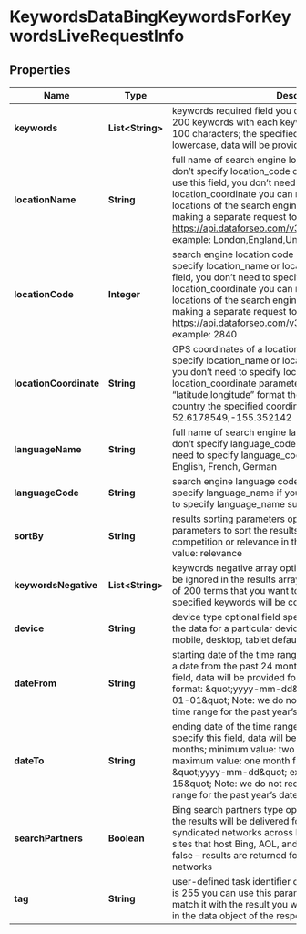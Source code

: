 

# KeywordsDataBingKeywordsForKeywordsLiveRequestInfo


## Properties

| Name | Type | Description | Notes |
|------------ | ------------- | ------------- | -------------|
|**keywords** | **List&lt;String&gt;** | keywords required field you can specify the maximum of 200 keywords with each keyword containing no more than 100 characters; the specified keywords will be converted to lowercase, data will be provided in a separate array |  [optional] |
|**locationName** | **String** | full name of search engine location required field if you don’t specify location_code or location_coordinate if you use this field, you don’t need to specify location_code or location_coordinate you can receive the list of available locations of the search engine with their location_name by making a separate request to https://api.dataforseo.com/v3/keywords_data/bing/locations example: London,England,United Kingdom |  [optional] |
|**locationCode** | **Integer** | search engine location code required field if you don’t specify location_name or location_coordinate if you use this field, you don’t need to specify location_name or location_coordinate you can receive the list of available locations of the search engines with their location_code by making a separate request to https://api.dataforseo.com/v3/keywords_data/bing/locations example: 2840 |  [optional] |
|**locationCoordinate** | **String** | GPS coordinates of a location required field if you don’t specify location_name or location_code if you use this field, you don’t need to specify location_name or location_code location_coordinate parameter should be specified in the “latitude,longitude” format the data will be provided for the country the specified coordinates belong to example: 52.6178549,-155.352142 |  [optional] |
|**languageName** | **String** | full name of search engine language required field if you don’t specify language_code if you use this field, you don’t need to specify language_code supported languages: English, French, German |  [optional] |
|**languageCode** | **String** | search engine language code required field if you don’t specify language_name if you use this field, you don’t need to specify language_name supported languages: en, fr, de |  [optional] |
|**sortBy** | **String** | results sorting parameters optional field Use these parameters to sort the results by search_volume, cpc, competition or relevance in the descending order default value: relevance |  [optional] |
|**keywordsNegative** | **List&lt;String&gt;** | keywords negative array optional field These keywords will be ignored in the results array; You can specify a maximum of 200 terms that you want to exclude from the results; the specified keywords will be converted to lowercase format |  [optional] |
|**device** | **String** | device type optional field specify this field if you want to get the data for a particular device type; possible values: all, mobile, desktop, tablet default value: all |  [optional] |
|**dateFrom** | **String** | starting date of the time range optional field you can specify a date from the past 24 months if you don’t specify this field, data will be provided for the last 12 months date format: \&quot;yyyy-mm-dd\&quot; example: \&quot;2020-01-01\&quot; Note: we do not recommend using a custom time range for the past year’s dates |  [optional] |
|**dateTo** | **String** | ending date of the time range optional field if you don’t specify this field, data will be provided for the last 12 months; minimum value: two years back from today’s date; maximum value: one month from today’s date; date format: \&quot;yyyy-mm-dd\&quot; example: \&quot;2020-03-15\&quot; Note: we do not recommend using a custom time range for the past year’s dates |  [optional] |
|**searchPartners** | **Boolean** | Bing search partners type optional field if you specify true, the results will be delivered for owned, operated, and syndicated networks across Bing, Yahoo, AOL and partner sites that host Bing, AOL, and Yahoo search. default value: false – results are returned for Bing, AOL, and Yahoo search networks |  [optional] |
|**tag** | **String** | user-defined task identifier optional field the character limit is 255 you can use this parameter to identify the task and match it with the result you will find the specified tag value in the data object of the response |  [optional] |



